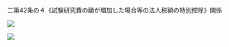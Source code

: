 二第42条の４《試験研究費の額が増加した場合等の法人税額の特別控除》関係

![](https://www.nta.go.jp/tmp/8c53a00d-add3-4811-ae4f-91bc97990327/images/3f0417fad03fd754fe45a8e0068dad480c615748736118c7636ee39f2cebdd40.jpg)

![](https://www.nta.go.jp/tmp/8c53a00d-add3-4811-ae4f-91bc97990327/images/5757cbde773a42766d13313bee5b9f4875cca87135fa2f0b2c881db1fca39b99.jpg)